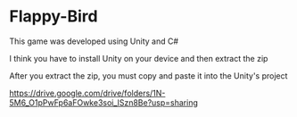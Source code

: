 # Flappy-Bird
This game was developed using Unity and C#

I think you have to install Unity on your device and then extract the zip

After you extract the zip, you must copy and paste it into the Unity's project

https://drive.google.com/drive/folders/1N-5M6_O1pPwFp6aFOwke3soi_lSzn8Be?usp=sharing
